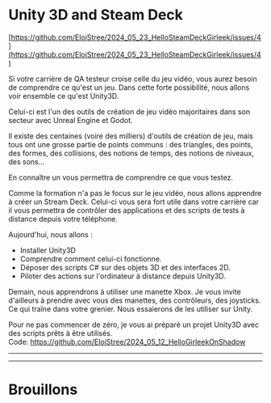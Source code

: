 # Unity 3D and Steam Deck

[https://github.com/EloiStree/2024_05_23_HelloSteamDeckGirleek/issues/4](https://github.com/EloiStree/2024_05_23_HelloSteamDeckGirleek/issues/4)

Si votre carrière de QA testeur croise celle du jeu vidéo, vous aurez besoin de comprendre ce qu'est un jeu. Dans cette forte possibilité, nous allons voir ensemble ce qu'est Unity3D.

Celui-ci est l'un des outils de création de jeu vidéo majoritaires dans son secteur avec Unreal Engine et Godot.

Il existe des centaines (voire des milliers) d'outils de création de jeu, mais tous ont une grosse partie de points communs : des triangles, des points, des formes, des collisions, des notions de temps, des notions de niveaux, des sons...

En connaître un vous permettra de comprendre ce que vous testez.

Comme la formation n'a pas le focus sur le jeu vidéo, nous allons apprendre à créer un Stream Deck. Celui-ci vous sera fort utile dans votre carrière car il vous permettra de contrôler des applications et des scripts de tests à distance depuis votre téléphone.

Aujourd'hui, nous allons :
- Installer Unity3D
- Comprendre comment celui-ci fonctionne.
- Déposer des scripts C# sur des objets 3D et des interfaces 2D.
- Piloter des actions sur l'ordinateur à distance depuis Unity3D.

Demain, nous apprendrons à utiliser une manette Xbox. Je vous invite d'ailleurs à prendre avec vous des manettes, des contrôleurs, des joysticks. Ce qui traîne dans votre grenier. Nous essaierons de les utiliser sur Unity.


Pour ne pas commencer de zéro, je vous ai préparé un projet Unity3D avec des scripts prêts à être utilisés.  
Code: https://github.com/EloiStree/2024_05_12_HelloGirleekOnShadow


---------------


---------------

# Brouillons
